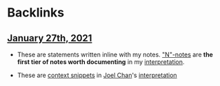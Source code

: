 
# Backlinks
## [January 27th, 2021](<January 27th, 2021.md>)
- These are statements written inline with my notes. ["N"-notes](<"N"-notes.md>) are **the first tier of notes worth documenting** in my [interpretation](<interpretation.md>).

- These are [context snippets](<context snippets.md>) in [Joel Chan](<Joel Chan.md>)'s [interpretation](<interpretation.md>)

